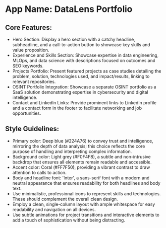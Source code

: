 # **App Name**: DataLens Portfolio

## Core Features:

- Hero Section: Display a hero section with a catchy headline, subheadline, and a call-to-action button to showcase key skills and value proposition.
- Experience and Skills Section: Showcase expertise in data engineering, MLOps, and data science with descriptions focused on outcomes and SEO keywords.
- Projects Portfolio: Present featured projects as case studies detailing the problem, solution, technologies used, and impact/results, linking to relevant repositories.
- OSINT Portfolio Integration: Showcase a separate OSINT portfolio as a SaaS solution demonstrating expertise in cybersecurity and digital intelligence.
- Contact and LinkedIn Links: Provide prominent links to LinkedIn profile and a contact form in the footer to facilitate networking and job opportunities.

## Style Guidelines:

- Primary color: Deep blue (#224A76) to convey trust and intelligence, mirroring the depth of data analysis; this choice reflects the core purpose of handling and interpreting complex information.
- Background color: Light grey (#F0F4F8), a subtle and non-intrusive backdrop that ensures all elements remain readable and accessible.
- Accent color: Coral (#FF7F50), providing a vibrant contrast to draw attention to calls to action.
- Body and headline font: 'Inter', a sans-serif font with a modern and neutral appearance that ensures readability for both headlines and body text.
- Use minimalistic, professional icons to represent skills and technologies. These should complement the overall clean design.
- Employ a clean, single-column layout with ample whitespace for easy readability and navigation on all devices.
- Use subtle animations for project transitions and interactive elements to add a touch of sophistication without being distracting.